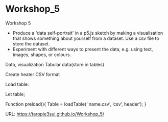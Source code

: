 # Workshop_5

Workshop 5
* Produce a 'data self-portrait' in a p5.js sketch by making a visualisation that shows something about yourself from a dataset. Use a csv file to store the dataset.
* Experiment with different ways to present the data, e.g. using text, images, shapes, or colours.

Data, visualization
Tabular data(store in tables)

Create heater
CSV format

Load table:

Let table;

Function preload(){
Table = loadTable(‘ name.csv’, ‘csv’, header’);
}


URL: https://taropie3sui.github.io/Workshop_5/

